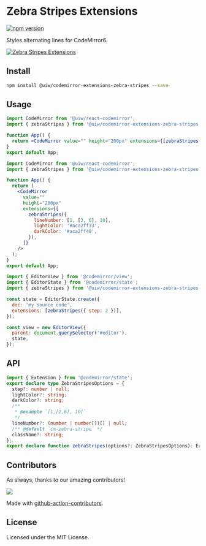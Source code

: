 <!--rehype:ignore:start-->

# Zebra Stripes Extensions

<!--rehype:ignore:end-->

[![npm version](https://img.shields.io/npm/v/@uiw/codemirror-extensions-zebra-stripes.svg)](https://www.npmjs.com/package/@uiw/codemirror-extensions-zebra-stripes)

Styles alternating lines for CodeMirror6.

[![Zebra Stripes Extensions](https://user-images.githubusercontent.com/1680273/205496628-e7e6f83f-18e9-4bff-8bc8-71a913c60687.png)](https://uiwjs.github.io/react-codemirror/#/extensions/zebra-stripes)

## Install

```bash
npm install @uiw/codemirror-extensions-zebra-stripes --save
```

## Usage

```jsx
import CodeMirror from '@uiw/react-codemirror';
import { zebraStripes } from '@uiw/codemirror-extensions-zebra-stripes';

function App() {
  return <CodeMirror value="" height="200px" extensions={[zebraStripes({ step: 2 })]} />;
}
export default App;
```

```jsx
import CodeMirror from '@uiw/react-codemirror';
import { zebraStripes } from '@uiw/codemirror-extensions-zebra-stripes';

function App() {
  return (
    <CodeMirror
      value=""
      height="200px"
      extensions={[
        zebraStripes({
          lineNumber: [1, [3, 6], 10],
          lightColor: '#aca2ff33',
          darkColor: '#aca2ff40',
        }),
      ]}
    />
  );
}
export default App;
```

```js
import { EditorView } from '@codemirror/view';
import { EditorState } from '@codemirror/state';
import { zebraStripes } from '@uiw/codemirror-extensions-zebra-stripes';

const state = EditorState.create({
  doc: 'my source code',
  extensions: [zebraStripes({ step: 2 })],
});

const view = new EditorView({
  parent: document.querySelector('#editor'),
  state,
});
```

## API

```ts
import { Extension } from '@codemirror/state';
export declare type ZebraStripesOptions = {
  step?: number | null;
  lightColor?: string;
  darkColor?: string;
  /**
   * @example `[1,[2,6], 10]`
   */
  lineNumber?: (number | number[])[] | null;
  /** @default `cm-zebra-stripe` */
  className?: string;
};
export declare function zebraStripes(options?: ZebraStripesOptions): Extension;
```

## Contributors

As always, thanks to our amazing contributors!

<a href="https://github.com/uiwjs/react-codemirror/graphs/contributors">
  <img src="https://uiwjs.github.io/react-codemirror/CONTRIBUTORS.svg" />
</a>

Made with [github-action-contributors](https://github.com/jaywcjlove/github-action-contributors).

## License

Licensed under the MIT License.
